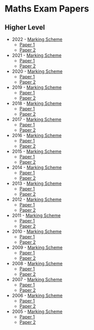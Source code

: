 # Maths Exam Papers

## Higher Level

- 2022 - [Marking Scheme](exam-papers/marking-schemes/hl/2022-hl-ms.pdf)
  - [Paper 1](exam-papers/hl/2022-hl-paper-1.pdf)
  - [Paper 2](exam-papers/hl/2022-hl-paper-2.pdf)
- 2021 - [Marking Scheme](exam-papers/marking-schemes/hl/2021-hl-ms.pdf)
  - [Paper 1](exam-papers/hl/2022-hl-paper-1.pdf)
  - [Paper 2](exam-papers/hl/2022-hl-paper-2.pdf)
- 2020 - [Marking Scheme](exam-papers/marking-schemes/hl/2020-hl-ms.pdf)
  - [Paper 1](exam-papers/hl/2020-hl-paper-1.pdf)
  - [Paper 2](exam-papers/hl/2020-hl-paper-2.pdf)
- 2019 - [Marking Scheme](exam-papers/marking-schemes/hl/2019-hl-ms.pdf)
  - [Paper 1](exam-papers/hl/2019-hl-paper-1.pdf)
  - [Paper 2](exam-papers/hl/2019-hl-paper-2.pdf)
- 2018 - [Marking Scheme](exam-papers/marking-schemes/hl/2018-hl-ms.pdf)
  - [Paper 1](exam-papers/hl/2018-hl-paper-1.pdf)
  - [Paper 2](exam-papers/hl/2018-hl-paper-2.pdf)
- 2017 - [Marking Scheme](exam-papers/marking-schemes/hl/2017-hl-ms.pdf)
  - [Paper 1](exam-papers/hl/2017-hl-paper-1.pdf)
  - [Paper 2](exam-papers/hl/2017-hl-paper-2.pdf)
- 2016 - [Marking Scheme](exam-papers/marking-schemes/hl/2016-hl-ms.pdf)
  - [Paper 1](exam-papers/hl/2016-hl-paper-1.pdf)
  - [Paper 2](exam-papers/hl/2016-hl-paper-2.pdf)
- 2015 - [Marking Scheme](exam-papers/marking-schemes/hl/2015-hl-ms.pdf)
  - [Paper 1](exam-papers/hl/2015-hl-paper-1.pdf)
  - [Paper 2](exam-papers/hl/2015-hl-paper-2.pdf)
- 2014 - [Marking Scheme](exam-papers/marking-schemes/hl/2014-hl-ms.pdf)
  - [Paper 1](exam-papers/hl/2014-hl-paper-1.pdf)
  - [Paper 2](exam-papers/hl/2014-hl-paper-2.pdf)
- 2013 - [Marking Scheme](exam-papers/marking-schemes/hl/2013-hl-ms.pdf)
  - [Paper 1](exam-papers/hl/2013-hl-paper-1.pdf)
  - [Paper 2](exam-papers/hl/2013-hl-paper-2.pdf)
- 2012 - [Marking Scheme](exam-papers/marking-schemes/hl/2012-hl-ms.pdf)
  - [Paper 1](exam-papers/hl/2012-hl-paper-1.pdf)
  - [Paper 2](exam-papers/hl/2012-hl-paper-2.pdf)
- 2011 - [Marking Scheme](exam-papers/marking-schemes/hl/2011-hl-ms.pdf)
  - [Paper 1](exam-papers/hl/2011-hl-paper-1.pdf)
  - [Paper 2](exam-papers/hl/2011-hl-paper-2.pdf)
- 2010 - [Marking Scheme](exam-papers/marking-schemes/hl/2010-hl-ms.pdf)
  - [Paper 1](exam-papers/hl/2010-hl-paper-1.pdf)
  - [Paper 2](exam-papers/hl/2010-hl-paper-2.pdf)
- 2009 - [Marking Scheme](exam-papers/marking-schemes/hl/2009-hl-ms.pdf)
  - [Paper 1](exam-papers/hl/2009-hl-paper-1.pdf)
  - [Paper 2](exam-papers/hl/2009-hl-paper-2.pdf)
- 2008 - [Marking Scheme](exam-papers/marking-schemes/hl/2008-hl-ms.pdf)
  - [Paper 1](exam-papers/hl/2008-hl-paper-1.pdf)
  - [Paper 2](exam-papers/hl/2008-hl-paper-2.pdf)
- 2007 - [Marking Scheme](exam-papers/marking-schemes/hl/2007-hl-ms.pdf)
  - [Paper 1](exam-papers/hl/2007-hl-paper-1.pdf)
  - [Paper 2](exam-papers/hl/2007-hl-paper-2.pdf)
- 2006 - [Marking Scheme](exam-papers/marking-schemes/hl/2006-hl-ms.pdf)
  - [Paper 1](exam-papers/hl/2006-hl-paper-1.pdf)
  - [Paper 2](exam-papers/hl/2006-hl-paper-2.pdf)
- 2005 - [Marking Scheme](exam-papers/marking-schemes/hl/2005-hl-ms.pdf)
  - [Paper 1](exam-papers/hl/2005-hl-paper-1.pdf)
  - [Paper 2](exam-papers/hl/2005-hl-paper-2.pdf)
